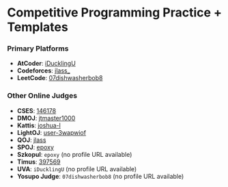# Competitive Programming Practice + Templates

### Primary Platforms  
- **AtCoder**: [iDucklingU](https://atcoder.jp/users/iDucklingU)  
- **Codeforces**: [jlass\_](https://codeforces.com/profile/jlass_)  
- **LeetCode**: [07dishwasherbob8](https://leetcode.com/u/07dishwasherbob8/)

### Other Online Judges  
- **CSES**: [146178](https://cses.fi/problemset/user/146178/)  
- **DMOJ**: [jtmaster1000](https://dmoj.ca/user/jtmaster1000)  
- **Kattis**: [joshua-l](https://open.kattis.com/users/joshua-l)  
- **LightOJ**: [user-3wapwiof](https://lightoj.com/user/user-3wapwiof)  
- **QOJ**: [jlass](https://qoj.ac/user/profile/jlass)  
- **SPOJ**: [epoxy](https://www.spoj.com/users/epoxy/)  
- **Szkopul**: `epoxy` (no profile URL available)  
- **Timus**: [397569](https://acm.timus.ru/author.aspx?id=397569)  
- **UVA**: `iDucklingU` (no profile URL available)  
- **Yosupo Judge**: `07dishwasherbob8` (no profile URL available)
